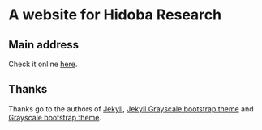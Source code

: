 A website for Hidoba Research 
=========================

## Main address
Check it online [here](https://hidoba.com/).

## Thanks
Thanks go to the authors of [Jekyll](https://jekyllrb.com/), [Jekyll Grayscale bootstrap theme](http://ironsummitmedia.github.io/startbootstrap-grayscale/) and [Grayscale bootstrap theme](http://ironsummitmedia.github.io/startbootstrap-grayscale/).